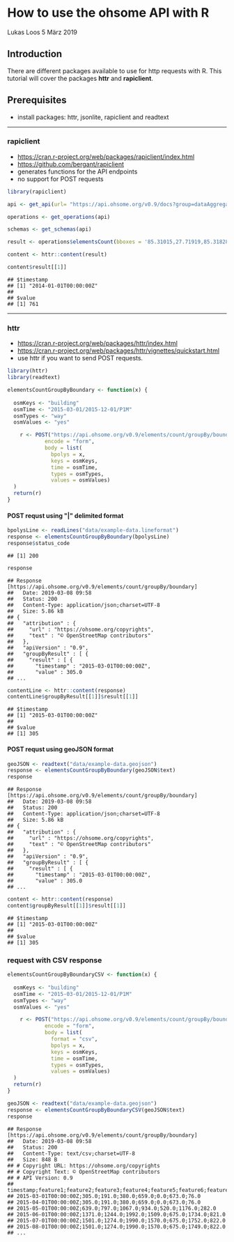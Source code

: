 How to use the ohsome API with R
================
Lukas Loos
5 März 2019

Introduction
------------

There are different packages available to use for http requests with R. This tutorial will cover the packages **httr** and **rapiclient**.

Prerequisites
-------------

-   install packages: httr, jsonlite, rapiclient and readtext

------------------------------------------------------------------------

### rapiclient

-   <https://cran.r-project.org/web/packages/rapiclient/index.html>
-   <https://github.com/bergant/rapiclient>
-   generates functions for the API endpoints
-   no support for POST requests

``` r
library(rapiclient)

api <- get_api(url= "https://api.ohsome.org/v0.9/docs?group=dataAggregation")

operations <- get_operations(api)

schemas <- get_schemas(api)

result <- operations$elementsCount(bboxes = '85.31015,27.71919,85.31828,27.72459', keys = 'building', values = 'yes', time = '2014-01-01/2017-01-01/P1Y', types = 'way')

content <- httr::content(result)

content$result[[1]]
```

    ## $timestamp
    ## [1] "2014-01-01T00:00:00Z"
    ## 
    ## $value
    ## [1] 761

------------------------------------------------------------------------

### httr

-   <https://cran.r-project.org/web/packages/httr/index.html>
-   <https://cran.r-project.org/web/packages/httr/vignettes/quickstart.html>
-   use httr if you want to send POST requests.

``` r
library(httr)
library(readtext)
```

``` r
elementsCountGroupByBoundary <- function(x) {
  
  osmKeys <- "building"
  osmTime <- "2015-03-01/2015-12-01/P1M"
  osmTypes <- "way"
  osmValues <- "yes"

    r <- POST("https://api.ohsome.org/v0.9/elements/count/groupBy/boundary", 
            encode = "form", 
            body = list(
              bpolys = x, 
              keys = osmKeys, 
              time = osmTime, 
              types = osmTypes,
              values = osmValues)
  )  
  return(r)
}
```

#### POST requst using "|" delimited format

``` r
bpolysLine <- readLines("data/example-data.lineformat")
response <- elementsCountGroupByBoundary(bpolysLine)
response$status_code
```

    ## [1] 200

``` r
response
```

    ## Response [https://api.ohsome.org/v0.9/elements/count/groupBy/boundary]
    ##   Date: 2019-03-08 09:58
    ##   Status: 200
    ##   Content-Type: application/json;charset=UTF-8
    ##   Size: 5.86 kB
    ## {
    ##   "attribution" : {
    ##     "url" : "https://ohsome.org/copyrights",
    ##     "text" : "© OpenStreetMap contributors"
    ##   },
    ##   "apiVersion" : "0.9",
    ##   "groupByResult" : [ {
    ##     "result" : [ {
    ##       "timestamp" : "2015-03-01T00:00:00Z",
    ##       "value" : 305.0
    ## ...

``` r
contentLine <- httr::content(response)
contentLine$groupByResult[[1]]$result[[1]]
```

    ## $timestamp
    ## [1] "2015-03-01T00:00:00Z"
    ## 
    ## $value
    ## [1] 305

#### POST requst using geoJSON format

``` r
geoJSON <- readtext("data/example-data.geojson")
response <- elementsCountGroupByBoundary(geoJSON$text)
response
```

    ## Response [https://api.ohsome.org/v0.9/elements/count/groupBy/boundary]
    ##   Date: 2019-03-08 09:58
    ##   Status: 200
    ##   Content-Type: application/json;charset=UTF-8
    ##   Size: 5.86 kB
    ## {
    ##   "attribution" : {
    ##     "url" : "https://ohsome.org/copyrights",
    ##     "text" : "© OpenStreetMap contributors"
    ##   },
    ##   "apiVersion" : "0.9",
    ##   "groupByResult" : [ {
    ##     "result" : [ {
    ##       "timestamp" : "2015-03-01T00:00:00Z",
    ##       "value" : 305.0
    ## ...

``` r
content <- httr::content(response)
content$groupByResult[[1]]$result[[1]]
```

    ## $timestamp
    ## [1] "2015-03-01T00:00:00Z"
    ## 
    ## $value
    ## [1] 305

### request with CSV response

``` r
elementsCountGroupByBoundaryCSV <- function(x) {
  
  osmKeys <- "building"
  osmTime <- "2015-03-01/2015-12-01/P1M"
  osmTypes <- "way"
  osmValues <- "yes"

    r <- POST("https://api.ohsome.org/v0.9/elements/count/groupBy/boundary", 
            encode = "form", 
            body = list(
              format = "csv",
              bpolys = x, 
              keys = osmKeys, 
              time = osmTime, 
              types = osmTypes,
              values = osmValues)
  )  
  return(r)
}

geoJSON <- readtext("data/example-data.geojson")
response <- elementsCountGroupByBoundaryCSV(geoJSON$text)
response 
```

    ## Response [https://api.ohsome.org/v0.9/elements/count/groupBy/boundary]
    ##   Date: 2019-03-08 09:58
    ##   Status: 200
    ##   Content-Type: text/csv;charset=UTF-8
    ##   Size: 848 B
    ## # Copyright URL: https://ohsome.org/copyrights
    ## # Copyright Text: © OpenStreetMap contributors
    ## # API Version: 0.9
    ## timestamp;feature1;feature2;feature3;feature4;feature5;feature6;feature7
    ## 2015-03-01T00:00:00Z;305.0;191.0;380.0;659.0;0.0;673.0;76.0
    ## 2015-04-01T00:00:00Z;305.0;191.0;380.0;659.0;0.0;673.0;76.0
    ## 2015-05-01T00:00:00Z;639.0;797.0;1067.0;934.0;520.0;1176.0;282.0
    ## 2015-06-01T00:00:00Z;1371.0;1244.0;1992.0;1509.0;675.0;1734.0;821.0
    ## 2015-07-01T00:00:00Z;1501.0;1274.0;1990.0;1570.0;675.0;1752.0;822.0
    ## 2015-08-01T00:00:00Z;1501.0;1274.0;1990.0;1570.0;675.0;1749.0;822.0
    ## ...
